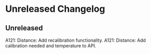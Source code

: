 # Unreleased Changelog

## Unreleased

A121: Distance: Add recalibration functionality.
A121: Distance: Add calibration needed and temperature to API.

